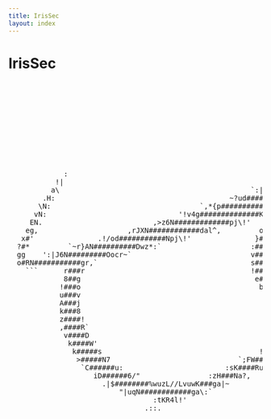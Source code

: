 ```yaml
---
title: IrisSec
layout: index
---
```


# IrisSec

<pre id="asciiart">
                                                                                                                        
                                                                                                                        
                                                                                                                        
                                                                                                                        
                                                                                                                `'!|i/, 
                                                                                                         '!/FqN#######8 
                                                                                                   ';cwD##############/ 
                                                                                             ,rxAN###################q  
                                                                                       '!cwW#########################'  
                                                                                 ';iwg##############################t   
                                                                           ,^vwg########################dXS}z4#####w    
             :                                                       '!LeR#####################W6uL^~.        ####8     
           !|                                                  ';vwg###################WAC|!'                !###N.     
          a\                                             `:|oH##################RwJ?:.                       H##N:      
        .H:                                         ~?ud####################WF!                             w###,       
       \N:                                   `,*{p##############################w|`                        d###!        
      vN:                               '!v4g##############Kyo#####NdEajuujawKN####X,                    ,D###:         
     EN.                          ,>z6N#############pj\!'   LN##NAucii)))iiiL/\zXN###4`                 i###g'          
    eg,                     ,rJXN############dal^,         o###Ksiii)jX6AesLLLLL\LA###g'              'A###w`           
   x#'               .!/od###########Npj\!'               }###a)iLLC8######kLLLLL/|F###g'           `j###W^             
  ?#*         `~r}AN##########Dwz*:`                     :###Uc)iLLK########uLiiL//\X###6          u####l               
  gg    ':|J6N#########Oocr~`                            v###u)iiLLjN#######w)iiLLL/s####       `C####j.                
  o#RN###########gr,`                                    s###CiiiLLLlw#######%jiLLLLJ####     ,X####s`                  
    ```      r###r                                       !###XLLLiLLLc#########U7LLLw###b   r6###Nx`                    
             8##g                                         e###uLLLLLLiK########WEcLF####!:a####U^                       
            !###o                                          b###wiLLiice####WpeC)Li4N###N8###Ny'                         
            u###v                                           S###W4JlllxHAoJl77lJw8########a!                            
            A###j                                            `a####8pwojuujawp8########w^                               
            k###8                                               |p##################A^`                                 
            z####!                                                 .!\{Swg######Na!                                     
            ,####R`                                                   ,LK####gy:                                        
             v####D                                               '|w#####6?'                                           
              k####W'                                         .>e#####Kv"                                               
               k#####s                                     !jR####Njr`                                                  
                >#####N7                              `;FW####8j;`                                                      
                 `C######u:                        :sK####Ru!`                                                          
                    iD######6/"                :zH###Na?,                                                               
                      .|$########%wuzL//LvuwK###ga|~                                                                    
                          "|uqN############ga\:`                                                                        
                                  :tKR4l!'                                                                              
                                .::.                                                                                    
                                                                                                                        
                                                                                                                        
                                                                                                                        
                                                                                                                        
</pre>
